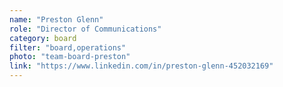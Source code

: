 ```yaml
---
name: "Preston Glenn"
role: "Director of Communications"
category: board
filter: "board,operations"
photo: "team-board-preston"
link: "https://www.linkedin.com/in/preston-glenn-452032169"
---
```

